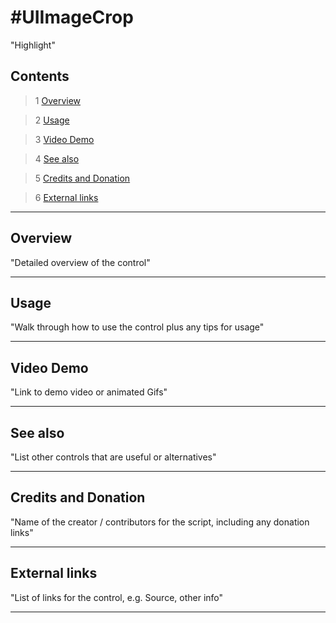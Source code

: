 #UIImageCrop
==============



"Highlight"



Contents
---------
> 1 [Overview](#markdown-header-overview)

> 2 [Usage](#markdown-header-usage)

> 3 [Video Demo](#markdown-header-video-demo)

> 4 [See also](#markdown-header-see-also)

> 5 [Credits and Donation](#markdown-header-credits-and-donation)

> 6 [External links](#markdown-header-external-links)

---------

## Overview

"Detailed overview of the control"


---------

## Usage

"Walk through how to use the control plus any tips for usage"


---------

## Video Demo

"Link to demo video or animated Gifs"


---------

## See also

"List other controls that are useful or alternatives"


---------

## Credits and Donation

"Name of the creator / contributors for the script, including any donation links"

---------

## External links

"List of links for the control, e.g. Source, other info"

---------

